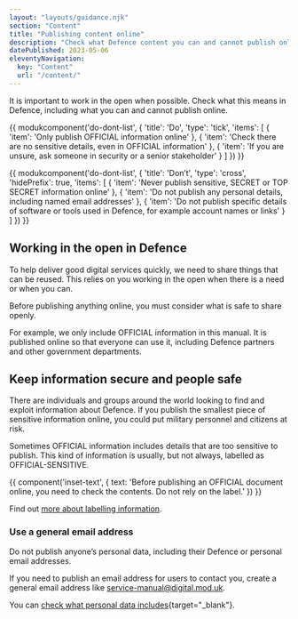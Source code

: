 ```yaml
---
layout: "layouts/guidance.njk"
section: "Content"
title: "Publishing content online"
description: "Check what Defence content you can and cannot publish online and why it matters."
datePublished: 2023-05-06
eleventyNavigation:
  key: "Content"
  url: "/content/"
---
```


It is important to work in the open when possible. Check what this means in Defence, including what you can and cannot publish online. 

{{ modukcomponent('do-dont-list', {
  'title': 'Do',
  'type': 'tick',
  'items': [
    {
      'item': 'Only publish OFFICIAL information online'
    },
    {
      'item': 'Check there are no sensitive details, even in OFFICIAL information'
    },
    {
      'item': 'If you are unsure, ask someone in security or a senior stakeholder'
    }
  ]
}) }}

{{ modukcomponent('do-dont-list', {
  'title': 'Don’t',
  'type': 'cross',
  'hidePrefix': true,
  'items': [
    {
      'item': 'Never publish sensitive, SECRET or TOP SECRET information online'
    },
    {
      'item': 'Do not publish any personal details, including named email addresses'
    },
    {
      'item': 'Do not publish specific details of software or tools used in Defence, for example account names or links'
    }
  ]
}) }}

## Working in the open in Defence

To help deliver good digital services quickly, we need to share things that can be reused. This relies on you working in the open when there is a need or when you can. 

Before publishing anything online, you must consider what is safe to share openly.

For example, we only include OFFICIAL information in this manual. It is published online so that everyone can use it, including Defence partners and other government departments.

 ## Keep information secure and people safe 

There are individuals and groups around the world looking to find and exploit information about Defence. If you publish the smallest piece of sensitive information online, you could put military personnel and citizens at risk.

Sometimes OFFICIAL information includes details that are too sensitive to publish. This kind of information is usually, but not always, labelled as OFFICIAL-SENSITIVE.

{{ component('inset-text', {
  text: 'Before publishing an OFFICIAL document online, you need to check the contents. Do not rely on the label.'
}) }} 

Find out [more about labelling information](/security-classifications/how-to-label-information/).

### Use a general email address

Do not publish anyone’s personal data, including their Defence or personal email addresses.

If you need to publish an email address for users to contact you, create a general email address like service-manual@digital.mod.uk. 

You can [check what personal data includes](https://ico.org.uk/for-organisations/guide-to-data-protection/guide-to-the-general-data-protection-regulation-gdpr/key-definitions/what-is-personal-data/){target="_blank"}.



